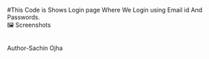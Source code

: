 #This Code is Shows Login page Where We Login using Email id And Passwords.
<br>
🖼 Screenshots



<br>
Author-Sachin Ojha
